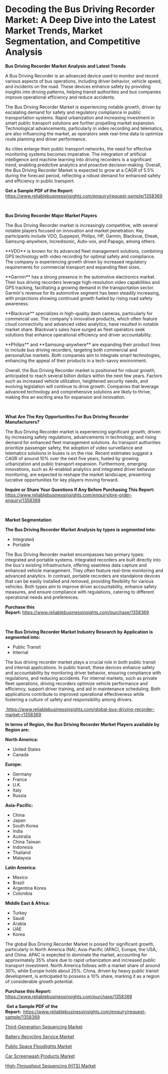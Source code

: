 <p><h1>Decoding the Bus Driving Recorder Market: A Deep Dive into the Latest Market Trends, Market Segmentation, and Competitive Analysis</h1></p><p><strong>Bus Driving Recorder Market Analysis and Latest Trends</strong></p>
<p><p>A Bus Driving Recorder is an advanced device used to monitor and record various aspects of bus operations, including driver behavior, vehicle speed, and incidents on the road. These devices enhance safety by providing insights into driving patterns, helping transit authorities and bus companies improve operational efficiency and reduce accidents.</p><p>The Bus Driving Recorder Market is experiencing notable growth, driven by escalating demand for safety and regulatory compliance in public transportation systems. Rapid urbanization and increasing investment in smart public transport solutions are further propelling market expansion. Technological advancements, particularly in video recording and telematics, are also influencing the market, as operators seek real-time data to optimize route planning and driver performance.</p><p>As cities enlarge their public transport networks, the need for effective monitoring systems becomes imperative. The integration of artificial intelligence and machine learning into driving recorders is a significant trend, enabling predictive analytics and proactive decision-making. Overall, the Bus Driving Recorder Market is expected to grow at a CAGR of 5.5% during the forecast period, reflecting a robust demand for enhanced safety and efficiency in public transport.</p></p>
<p><strong>Get a Sample PDF of the Report:&nbsp;</strong> <a href="https://www.reliablebusinessinsights.com/enquiry/request-sample/1358369?utm_campaign=1109&utm_medium=2&utm_source=Github&utm_content=ia&utm_term=03112024&utm_id=bus-driving-recorder">https://www.reliablebusinessinsights.com/enquiry/request-sample/1358369</a></p>
<p>&nbsp;</p>
<p><strong>Bus Driving Recorder Major Market Players</strong></p>
<p><p>The Bus Driving Recorder market is increasingly competitive, with several notable players focused on innovation and market penetration. Key participants include VDO, Suppepst, Philips, HP, Garmin, Blackvue, Eheak, Samsung-anywhere, Incredisonic, Auto-vox, and Papago, among others.</p><p>**VDO** is known for its advanced fleet management solutions, combining GPS technology with video recording for optimal safety and compliance. The company is experiencing growth driven by increased regulatory requirements for commercial transport and expanding fleet sizes.</p><p>**Garmin** has a strong presence in the automotive electronics market. Their bus driving recorders leverage high-resolution video capabilities and GPS tracking, facilitating a growing demand in the transportation sector. Garmin's revenue for its automotive segment has been steadily increasing, with projections showing continued growth fueled by rising road safety awareness.</p><p>**Blackvue** specializes in high-quality dash cameras, particularly for commercial use. The company's innovative products, which often feature cloud connectivity and advanced video analytics, have resulted in notable market share. Blackvue's sales have surged as fleet operators seek solutions that enhance operational efficiency and driver accountability.</p><p>**Philips** and **Samsung-anywhere** are expanding their product lines to include bus driving recorders, targeting both commercial and personalUse markets. Both companies aim to integrate smart technologies, enhancing the appeal of their products in a tech-savvy environment.</p><p>Overall, the Bus Driving Recorder market is positioned for robust growth, anticipated to reach several billion dollars within the next few years. Factors such as increased vehicle utilization, heightened security needs, and evolving legislation will continue to drive growth. Companies that leverage advanced technology and comprehensive solutions are likely to thrive, making this an exciting area for expansion and innovation.</p></p>
<p>&nbsp;</p>
<p><strong>What Are The Key Opportunities For Bus Driving Recorder Manufacturers?</strong></p>
<p><p>The Bus Driving Recorder market is experiencing significant growth, driven by increasing safety regulations, advancements in technology, and rising demand for enhanced fleet management solutions. As transport authorities prioritize passenger safety, the adoption of video surveillance and telematics solutions in buses is on the rise. Recent estimates suggest a CAGR of around 10% over the next five years, fueled by growing urbanization and public transport expansion. Furthermore, emerging innovations, such as AI-enabled analytics and integrated driver behavior monitoring, are expected to reshape the market landscape, presenting lucrative opportunities for key players moving forward.</p></p>
<p><strong>Inquire or Share Your Questions If Any Before Purchasing This Report:</strong> <a href="https://www.reliablebusinessinsights.com/enquiry/pre-order-enquiry/1358369?utm_campaign=1109&utm_medium=2&utm_source=Github&utm_content=ia&utm_term=03112024&utm_id=bus-driving-recorder">https://www.reliablebusinessinsights.com/enquiry/pre-order-enquiry/1358369</a></p>
<p>&nbsp;</p>
<p><strong>Market Segmentation</strong></p>
<p><strong>The Bus Driving Recorder Market Analysis by types is segmented into:</strong></p>
<p><ul><li>Integrated</li><li>Portable</li></ul></p>
<p><p>The Bus Driving Recorder market encompasses two primary types: integrated and portable systems. Integrated recorders are built directly into the bus's existing infrastructure, offering seamless data capture and enhanced vehicle management. They often feature real-time monitoring and advanced analytics. In contrast, portable recorders are standalone devices that can be easily installed and removed, providing flexibility for various vehicles. Both types aim to improve driver accountability, enhance safety measures, and ensure compliance with regulations, catering to different operational needs and preferences.</p></p>
<p><strong>Purchase this Report:&nbsp;</strong><a href="https://www.reliablebusinessinsights.com/purchase/1358369?utm_campaign=1109&utm_medium=2&utm_source=Github&utm_content=ia&utm_term=03112024&utm_id=bus-driving-recorder">https://www.reliablebusinessinsights.com/purchase/1358369</a></p>
<p>&nbsp;</p>
<p><strong>The Bus Driving Recorder Market Industry Research by Application is segmented into:</strong></p>
<p><ul><li>Public Transit</li><li>Internal</li></ul></p>
<p><p>The bus driving recorder market plays a crucial role in both public transit and internal applications. In public transit, these devices enhance safety and accountability by monitoring driver behavior, ensuring compliance with regulations, and reducing accidents. For internal markets, such as private fleet operations, driving recorders optimize vehicle performance and efficiency, support driver training, and aid in maintenance scheduling. Both applications contribute to improved operational effectiveness while fostering a culture of safety and responsibility among drivers.</p></p>
<p><a href="https://www.reliablebusinessinsights.com/global-bus-driving-recorder-market-r1358369?utm_campaign=1109&utm_medium=2&utm_source=Github&utm_content=ia&utm_term=03112024&utm_id=bus-driving-recorder">&nbsp;https://www.reliablebusinessinsights.com/global-bus-driving-recorder-market-r1358369</a></p>
<p><strong>In terms of Region, the Bus Driving Recorder Market Players available by Region are:</strong></p>
<p>
    <p> <strong> North America: </strong>
        <ul>
            <li>United States</li>
            <li>Canada</li>
        </ul>
        </p> 
    <p> <strong> Europe: </strong>
        <ul>
            <li>Germany</li>
            <li>France</li>
            <li>U.K.</li>
            <li>Italy</li>
            <li>Russia</li>
        </ul>
        </p> 
    <p> <strong> Asia-Pacific: </strong>
        <ul>
            <li>China</li>
            <li>Japan</li>
            <li>South Korea</li>
            <li>India</li>
            <li>Australia</li>
            <li>China Taiwan</li>
            <li>Indonesia</li>
            <li>Thailand</li>
            <li>Malaysia</li>
        </ul>
        </p> 
    <p> <strong> Latin America: </strong>
        <ul>
            <li>Mexico</li>
            <li>Brazil</li>
            <li>Argentina Korea</li>
            <li>Colombia</li>
        </ul>
        </p> 
    <p> <strong> Middle East & Africa: </strong>
        <ul>
            <li>Turkey</li>
            <li>Saudi</li>
            <li>Arabia</li>
            <li>UAE</li>
            <li>Korea</li>
        </ul>
    </p>
    </p>
<p><p>The global Bus Driving Recorder Market is poised for significant growth, particularly in North America (NA), Asia-Pacific (APAC), Europe, the USA, and China. APAC is expected to dominate the market, accounting for approximately 35% share due to rapid urbanization and increased public transport investment. North America follows with a market share of around 30%, while Europe holds about 25%. China, driven by heavy public transit development, is anticipated to possess a 10% share, marking it as a region of considerable growth potential.</p></p>
<p><strong>Purchase this Report: </strong><a href="https://www.reliablebusinessinsights.com/purchase/1358369?utm_campaign=1109&utm_medium=2&utm_source=Github&utm_content=ia&utm_term=03112024&utm_id=bus-driving-recorder">https://www.reliablebusinessinsights.com/purchase/1358369</a></p>
<p>&nbsp;<strong>Get a Sample PDF of the Report:&nbsp;&nbsp;</strong><a href="https://www.reliablebusinessinsights.com/enquiry/request-sample/1358369?utm_campaign=1109&utm_medium=2&utm_source=Github&utm_content=ia&utm_term=03112024&utm_id=bus-driving-recorder">https://www.reliablebusinessinsights.com/enquiry/request-sample/1358369</a></p>
<p><strong></strong></p>
<p><p><a href="https://issuu.com/reportprime-2/docs/third-generation-sequencing-market-_dfa51bd8f0ac8f?utm_campaign=1109&utm_medium=2&utm_source=Github&utm_content=ia&utm_term=03112024&utm_id=bus-driving-recorder">Third-Generation Sequencing Market</a></p><p><a href="https://www.linkedin.com/pulse/global-perspectives-battery-recycling-service-market-trends-forecast-fvhjf?utm_campaign=1109&utm_medium=2&utm_source=Github&utm_content=ia&utm_term=03112024&utm_id=bus-driving-recorder">Battery Recycling Service Market</a></p><p><a href="https://www.linkedin.com/pulse/public-space-floodlights-market-revolution-2024-2031-trends-bujpf?utm_campaign=1109&utm_medium=2&utm_source=Github&utm_content=ia&utm_term=03112024&utm_id=bus-driving-recorder">Public Space Floodlights Market</a></p><p><a href="https://github.com/josqmxrouth/Market-Research-Report-List-1/blob/main/car-screenwash-products-market.md?utm_campaign=1109&utm_medium=2&utm_source=Github&utm_content=ia&utm_term=03112024&utm_id=bus-driving-recorder">Car Screenwash Products Market</a></p><p><a href="https://issuu.com/reportprime-2/docs/high-throughput-sequencing-hts-mark_7009ae8af913bc?utm_campaign=1109&utm_medium=2&utm_source=Github&utm_content=ia&utm_term=03112024&utm_id=bus-driving-recorder">High-Throughput Sequencing (HTS) Market</a></p></p>
